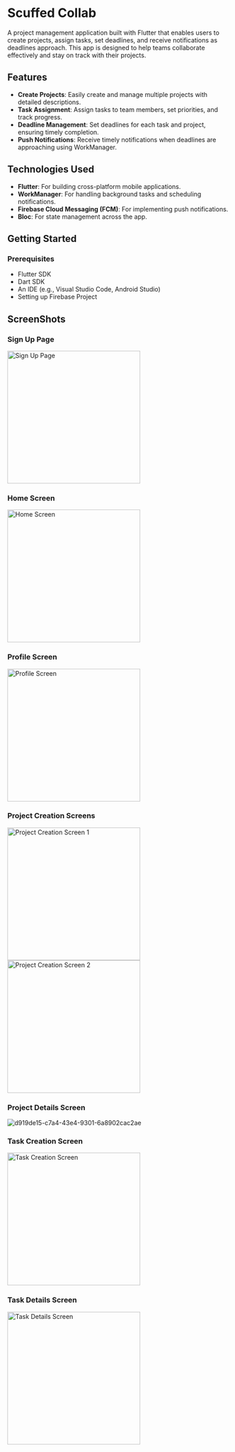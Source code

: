 # Scuffed Collab

A project management application built with Flutter that enables users to create projects, assign tasks, set deadlines, and receive notifications as deadlines approach. This app is designed to help teams collaborate effectively and stay on track with their projects.

## Features

- **Create Projects**: Easily create and manage multiple projects with detailed descriptions.
- **Task Assignment**: Assign tasks to team members, set priorities, and track progress.
- **Deadline Management**: Set deadlines for each task and project, ensuring timely completion.
- **Push Notifications**: Receive timely notifications when deadlines are approaching using WorkManager.

## Technologies Used

- **Flutter**: For building cross-platform mobile applications.
- **WorkManager**: For handling background tasks and scheduling notifications.
- **Firebase Cloud Messaging (FCM)**: For implementing push notifications.
- **Bloc**: For state management across the app.

## Getting Started

### Prerequisites

- Flutter SDK
- Dart SDK
- An IDE (e.g., Visual Studio Code, Android Studio)
- Setting up Firebase Project

## ScreenShots
### Sign Up Page
<img src="https://github.com/user-attachments/assets/fc3962b8-9965-4a01-9f05-4707792e5a61" alt="Sign Up Page" width="300"/>

### Home Screen
<img src="https://github.com/user-attachments/assets/f944df3d-0c76-4936-9d57-b9d78162b444" alt="Home Screen" width="300"/>

### Profile Screen
<img src="https://github.com/user-attachments/assets/ad1a8d06-f70b-43e0-8bc9-c0fd987a7ea6" alt="Profile Screen" width="300"/>

### Project Creation Screens
<img src="https://github.com/user-attachments/assets/d1a8c199-27c4-4e60-b83d-72685f03925c" alt="Project Creation Screen 1" width="300"/>
<img src="https://github.com/user-attachments/assets/ff587317-9190-48fd-8a5f-3a7f42a4dd66" alt="Project Creation Screen 2" width="300"/>

### Project Details Screen
![d919de15-c7a4-43e4-9301-6a8902cac2ae](https://github.com/user-attachments/assets/47963353-f963-4e76-b075-630fa63aa8e3)

### Task Creation Screen
<img src="https://github.com/user-attachments/assets/d3315e85-f10b-4405-9d41-88504f643590" alt="Task Creation Screen" width="300"/>

### Task Details Screen
<img src="https://github.com/user-attachments/assets/b05e8fa7-a26f-4921-9f4f-393c64c59d28" alt="Task Details Screen" width="300"/>



